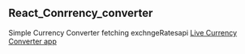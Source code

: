 ## React_Conrrency_converter
Simple Currency Converter fetching exchngeRatesapi 
[Live Currency Converter app](https://frosty-gates-f43462.netlify.app)
